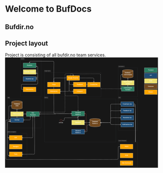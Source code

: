 # Welcome to BufDocs



## Bufdir.no



## Project layout

Project is consisting of all bufdir.no team services.
![Bufdir.no diagram](images/image.png)

